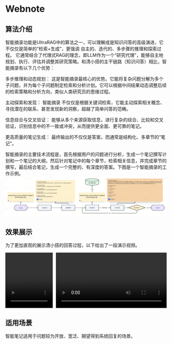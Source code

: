 # Webnote

## 算法介绍

智能摘录功能是UltraRAG中的算法之一，可以理解成是知识问答的高级演进，它不仅仅是简单的“检索+生成”，更强调 自主的、迭代的、多步骤的推理和探索过程。
它通常结合了代理式RAG的理念，即LLM作为一个“研究代理”，能够自主地规划、执行、评估并调整其研究策略。和清小搭的主干链路（知识问答）相比，智能摘录有以下几个优势：

多步推理和动态规划： 这是智能摘录最核心的优势。它能将复杂问题分解为多个子问题，并为每个子问题制定检索和分析计划。它可以根据中间结果动态调整后续的检索策略和分析方向，类似人类研究员的思维过程。

主动探索和发现： 智能摘录 不仅仅是根据关键词检索，它能主动探索相关概念、寻找潜在的联系、甚至发现新的洞察，超越了简单问答的范畴。

信息综合与交叉验证： 能够从多个来源获取信息，进行复杂的综合、比较和交叉验证，识别信息中的不一致或冲突，从而提供更全面、更可靠的笔记。

更高质量的笔记生成： 最终输出的不仅仅是答案，而通常是结构化、多章节的“笔记”。

智能摘录的主要技术流程是，首先根据用户的问题进行分析，生成一个笔记撰写计划和一个笔记的大纲，然后针对笔记中的每个章节，检索相关信息，并完成章节的撰写，最后结合笔记，生成一个完整的、有深度的答案。下图是一个智能摘录的工作示例。
![WebNote链路](../assets/imgs/webnote.png)


## 效果展示
为了更加直观的展示清小搭的回答过程，以下给出了一段演示视频。
<div style="display: flex; gap: 10px;">
  <video width="29%" controls style="flex: 3;">
    <source src="../assets/videos/webnote_wx.mp4" type="video/mp4">
    您的浏览器不支持 video 标签。
  </video>

  <video width="71%" controls style="flex: 7;">
    <source src="../assets/videos/webnote_web.mp4" type="video/mp4">
    您的浏览器不支持 video 标签。
  </video>
</div>


## 适用场景
智能笔记适用于问题较为开放、宽泛、期望得到系统回复的场景。



